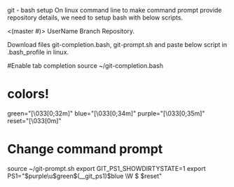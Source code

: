 git - bash setup
On linux command line to make command prompt provide repository details, we need to setup bash with below scripts.

<user> <(master #)> <reflections>
UserName Branch	    Repository.

Download files git-completion.bash, git-prompt.sh and paste below script in .bash_profile in linux.

#Enable tab completion
source ~/git-completion.bash

# colors!
green="\[\033[0;32m\]"
blue="\[\033[0;34m\]"
purple="\[\033[0;35m\]"
reset="\[\033[0m\]"

# Change command prompt
source ~/git-prompt.sh
export GIT_PS1_SHOWDIRTYSTATE=1
export PS1="$purple\u$green\$(__git_ps1)$blue \W $ $reset"
